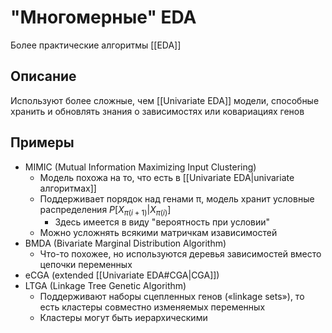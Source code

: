 # "Многомерные" EDA

Более практические алгоритмы [[EDA]]

## Описание

Используют более сложные, чем [[Univariate EDA]] модели, способные хранить и обновлять знания о зависимостях или ковариациях генов

## Примеры

* MIMIC (Mutual Information Maximizing Input Clustering)
	* Модель похожа на то, что есть в [[Univariate EDA|univariate алгоритмах]]
	* Поддерживает порядок над генами π, модель хранит условные распределения $P[X_{\pi(i+1)}|X_{\pi(i)}]$
		* Здесь имеется в виду "вероятность при условии"
	* Можно усложнять всякими матричкам изависимостей
* BMDA (Bivariate Marginal Distribution Algorithm)
	* Что-то похожее, но используются деревья зависимостей вместо цепочки переменных
* eCGA (extended [[Univariate EDA#CGA|CGA]])
* LTGA (Linkage Tree Genetic Algorithm)
	* Поддерживают наборы сцепленных генов («linkage sets»), то есть кластеры совместно изменяемых переменных
	* Кластеры могут быть иерархическими